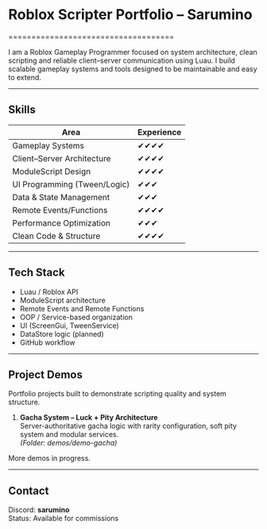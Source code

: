# Roblox Scripter Portfolio – Sarumino
====================================

I am a Roblox Gameplay Programmer focused on system architecture, clean scripting and reliable client–server communication using Luau. I build scalable gameplay systems and tools designed to be maintainable and easy to extend.

---

Skills
------
Area                          | Experience
-----------------------------|-------------------------------
Gameplay Systems             | ✔✔✔✔
Client–Server Architecture   | ✔✔✔✔
ModuleScript Design          | ✔✔✔✔
UI Programming (Tween/Logic) | ✔✔✔
Data & State Management      | ✔✔✔
Remote Events/Functions      | ✔✔✔✔
Performance Optimization     | ✔✔✔
Clean Code & Structure       | ✔✔✔✔

---

Tech Stack
----------
- Luau / Roblox API
- ModuleScript architecture
- Remote Events and Remote Functions
- OOP / Service-based organization
- UI (ScreenGui, TweenService)
- DataStore logic (planned)
- GitHub workflow

---

Project Demos
-------------
Portfolio projects built to demonstrate scripting quality and system structure.

1. **Gacha System – Luck + Pity Architecture**  
   Server-authoritative gacha logic with rarity configuration, soft pity system and modular services.  
   *(Folder: demos/demo-gacha)*

More demos in progress.

---

Contact
-------
Discord: **sarumino**  
Status: Available for commissions

